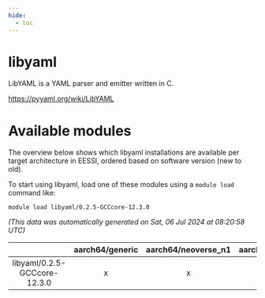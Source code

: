 ```yaml
---
hide:
  - toc
---
```


libyaml
=======


LibYAML is a YAML parser and emitter written in C.

https://pyyaml.org/wiki/LibYAML
# Available modules


The overview below shows which libyaml installations are available per target architecture in EESSI, ordered based on software version (new to old).

To start using libyaml, load one of these modules using a `module load` command like:

```shell
module load libyaml/0.2.5-GCCcore-12.3.0
```

*(This data was automatically generated on Sat, 06 Jul 2024 at 08:20:58 UTC)*  

| |aarch64/generic|aarch64/neoverse_n1|aarch64/neoverse_v1|x86_64/generic|x86_64/amd/zen2|x86_64/amd/zen3|x86_64/intel/haswell|x86_64/intel/skylake_avx512|
| :---: | :---: | :---: | :---: | :---: | :---: | :---: | :---: | :---: |
|libyaml/0.2.5-GCCcore-12.3.0|x|x|x|x|x|x|x|x|
